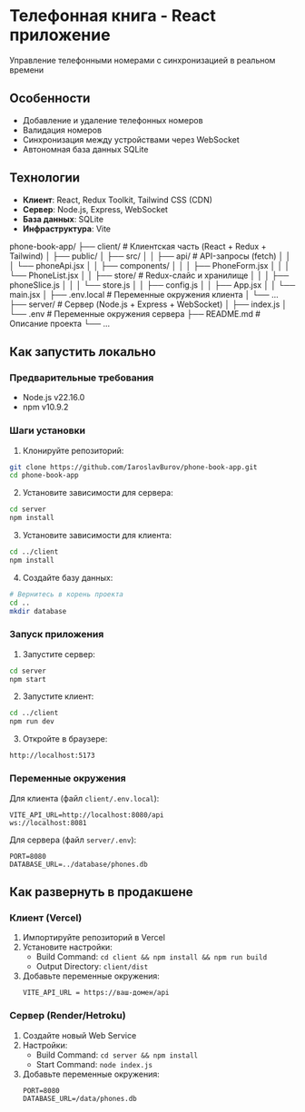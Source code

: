 # Телефонная книга - React приложение

Управление телефонными номерами с синхронизацией в реальном времени

## Особенности
- Добавление и удаление телефонных номеров
- Валидация номеров
- Синхронизация между устройствами через WebSocket
- Автономная база данных SQLite

## Технологии
- **Клиент**: React, Redux Toolkit, Tailwind CSS (CDN)
- **Сервер**: Node.js, Express, WebSocket
- **База данных**: SQLite
- **Инфраструктура**: Vite

phone-book-app/
├── client/                # Клиентская часть (React + Redux + Tailwind)
│   ├── public/
│   ├── src/
│   │   ├── api/           # API-запросы (fetch)
│   │   │   └── phoneApi.jsx
│   │   ├── components/
│   │   │   ├── PhoneForm.jsx
│   │   │   └── PhoneList.jsx
│   │   ├── store/         # Redux-слайс и хранилище
│   │   │   ├── phoneSlice.js
│   │   │   └── store.js
│   │   ├── config.js
│   │   ├── App.jsx
│   │   └── main.jsx
│   ├── .env.local         # Переменные окружения клиента
│   └── ...
├── server/                # Сервер (Node.js + Express + WebSocket)
│   ├── index.js
│   └── .env               # Переменные окружения сервера
├── README.md              # Описание проекта
└── ...

## Как запустить локально

### Предварительные требования
- Node.js v22.16.0
- npm v10.9.2

### Шаги установки

1. Клонируйте репозиторий:
```bash
git clone https://github.com/IaroslavBurov/phone-book-app.git
cd phone-book-app
```

2. Установите зависимости для сервера:
```bash
cd server
npm install
```

3. Установите зависимости для клиента:
```bash
cd ../client
npm install
```

4. Создайте базу данных:
```bash
# Вернитесь в корень проекта
cd ..
mkdir database
```

### Запуск приложения

1. Запустите сервер:
```bash
cd server
npm start
```

2. Запустите клиент:
```bash
cd ../client
npm run dev
```

3. Откройте в браузере:
```
http://localhost:5173
```

### Переменные окружения

Для клиента (файл `client/.env.local`):
```env
VITE_API_URL=http://localhost:8080/api
ws://localhost:8081
```

Для сервера (файл `server/.env`):
```env
PORT=8080
DATABASE_URL=../database/phones.db
```

## Как развернуть в продакшене

### Клиент (Vercel)
1. Импортируйте репозиторий в Vercel
2. Установите настройки:
   - Build Command: `cd client && npm install && npm run build`
   - Output Directory: `client/dist`
3. Добавьте переменные окружения:
   ```env
   VITE_API_URL = https://ваш-домен/api
   ```

### Сервер (Render/Hetroku)
1. Создайте новый Web Service
2. Настройки:
   - Build Command: `cd server && npm install`
   - Start Command: `node index.js`
3. Добавьте переменные окружения:
   ```env
   PORT=8080
   DATABASE_URL=/data/phones.db
   ```